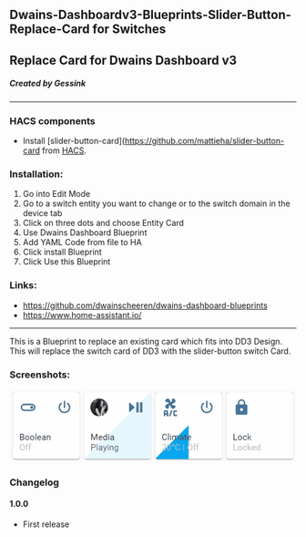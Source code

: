 ## Dwains-Dashboardv3-Blueprints-Slider-Button-Replace-Card for Switches
## Replace Card for Dwains Dashboard v3
##### Created by Gessink
---


### HACS components

- Install [slider-button-card](https://github.com/mattieha/slider-button-card from [HACS](https://hacs.xyz).

### Installation: 
  
1.  Go into Edit Mode
2.  Go to a switch entity you want to change or to the switch domain in the device tab
3.  Click on three dots and choose Entity Card
4.  Use Dwains Dashboard Blueprint
5.  Add YAML Code from file to HA
6.  Click install Blueprint
7.  Click Use this Blueprint


### Links:
* https://github.com/dwainscheeren/dwains-dashboard-blueprints
* https://www.home-assistant.io/

---

This is a Blueprint to replace an existing card which fits into DD3 Design.
This will replace the switch card of DD3 with the slider-button switch Card.


### Screenshots:
![image](https://raw.githubusercontent.com/mattieha/slider-button-card/main/assets/preview-2.gif)



### Changelog
#### 1.0.0
- First release


